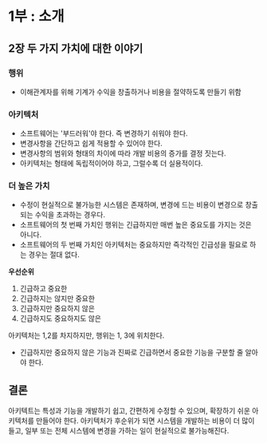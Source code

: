# 1부 : 소개

## 2장 두 가지 가치에 대한 이야기

### 행위

- 이해관계자를 위해 기계가 수익을 창출하거나 비용을 절약하도록 만들기 위함

### 아키텍처

- 소프트웨어는 '부드러워'야 한다. 즉 변경하기 쉬워야 한다.
- 변경사항을 간단하고 쉽게 적용할 수 있어야 한다.
- 변경사항의 범위와 형태의 차이에 따라 개발 비용의 증가를 결정 짓는다.
- 아키텍처는 형태에 독립적이어야 하고, 그럴수록 더 실용적이다.

### 더 높은 가치

- 수정이 현실적으로 불가능한 시스템은 존재하며, 변경에 드는 비용이 변경으로 창출되는 수익을 초과하는 경우다.
- 소프트웨어의 첫 번째 가치인 행위는 긴급하지만 매번 높은 중요도를 가지는 것은 아니다.
- 소프트웨어의 두 번째 가치인 아키텍처는 중요하지만 즉각적인 긴급성을 필요로 하는 경우는 절대 없다.

**우선순위**

1. 긴급하고 중요한
2. 긴급하지는 않지만 중요한
3. 긴급하지만 중요하지 않은
4. 긴급하지도 중요하지도 않은

아키텍처는 1,2를 차지하지만, 행위는 1, 3에 위치한다.

- 긴급하지만 중요하지 않은 기능과 진짜로 긴급하면서 중요한 기능을 구분할 줄 알아야 한다.

## 결론

아키텍트는 특성과 기능을 개발하기 쉽고, 간편하게 수정할 수 있으며, 확장하기 쉬운 아키텍처를 만들어야 한다.
아키텍처가 후순위가 되면 시스템을 개발하는 비용이 더 많이 들고, 일부 또는 전체 시스템에 변경을 가하는 일이 현실적으로 불가능해진다.

